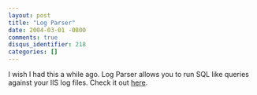 ```yaml
---
layout: post
title: "Log Parser"
date: 2004-03-01 -0800
comments: true
disqus_identifier: 218
categories: []
---
```

I wish I had this a while ago. Log Parser allows you to run SQL like
queries against your IIS log files. Check it out
[here](http://www.microsoft.com/downloads/details.aspx?displaylang=en&familyid=8cde4028-e247-45be-bab9-ac851fc166a4 "Log Parser 2.0").


